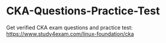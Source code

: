 # CKA-Questions-Practice-Test
Get verified CKA exam questions and practice test: https://www.study4exam.com/linux-foundation/cka

